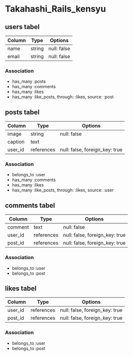 # Takahashi_Rails_kensyu

## users tabel

|Column|Type|Options|
|------|----|-------|
|name|string|null: false|
|email|string|null: false|

### Association
- has_many :posts
- has_many :comments
- has_many :likes
- has_many :like_posts, through: :likes, source: :post

## posts tabel

|Column|Type|Options|
|------|----|-------|
|image|string|null: false|
|caption|text||
|user_id|references|null: false, foreign_key: true|

### Association
- belongs_to :user
- has_many :comments
- has_many :likes
- has_many :like_posts, through: :likes, source: :user

## comments tabel

|Column|Type|Options|
|------|----|-------|
|comment|text|null: false|
|user_id|references|null: false, foreign_key: true|
|post_id|references|null: false, foreign_key: true|

### Association
- belongs_to :user
- belongs_to :post

## likes tabel

|Column|Type|Options|
|------|----|-------|
|user_id|references|null: false, foreign_key: true|
|post_id|references|null: false, foreign_key: true|

### Association
- belongs_to :user
- belongs_to :post
